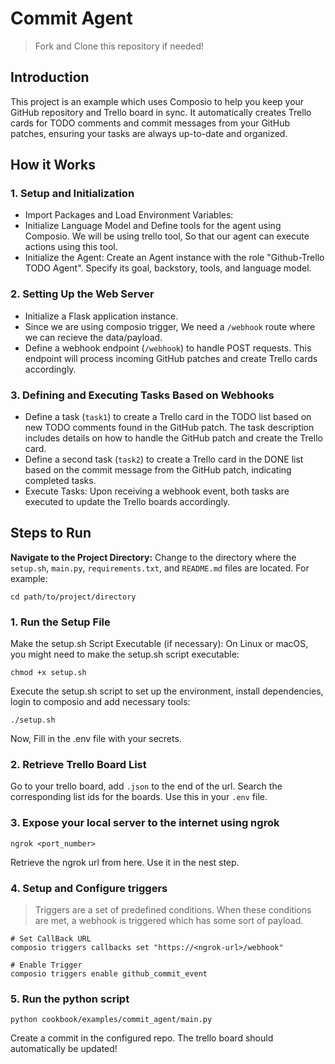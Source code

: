 # Commit Agent
> Fork and Clone this repository if needed!

## Introduction
This project is an example which uses Composio to help you keep your GitHub repository and Trello board in sync. 
It automatically creates Trello cards for TODO comments and commit messages from your GitHub patches, ensuring your tasks are always 
up-to-date and organized.
## How it Works
### 1. Setup and Initialization
* Import Packages and Load Environment Variables:
* Initialize Language Model and Define tools for the agent using Composio. We will be using trello tool, So that our agent can execute actions using this tool.
* Initialize the Agent: Create an Agent instance with the role "Github-Trello TODO Agent". Specify its goal, backstory, tools, and language model.
### 2. Setting Up the Web Server
* Initialize a Flask application instance.
* Since we are using composio trigger, We need a `/webhook` route where we can recieve the data/payload.
* Define a webhook endpoint (`/webhook`) to handle POST requests. This endpoint will process incoming GitHub patches and create Trello cards accordingly.
### 3. Defining and Executing Tasks Based on Webhooks
* Define a task (`task1`) to create a Trello card in the TODO list based on new TODO comments found in the GitHub patch. The task description includes details on how to handle the GitHub patch and create the Trello card.
* Define a second task (`task2`) to create a Trello card in the DONE list based on the commit message from the GitHub patch, indicating completed tasks.
* Execute Tasks: Upon receiving a webhook event, both tasks are executed to update the Trello boards accordingly.
## Steps to Run
**Navigate to the Project Directory:**
Change to the directory where the `setup.sh`, `main.py`, `requirements.txt`, and `README.md` files are located. For example:
```shell
cd path/to/project/directory
```

### 1. Run the Setup File
Make the setup.sh Script Executable (if necessary):
On Linux or macOS, you might need to make the setup.sh script executable:
```shell
chmod +x setup.sh
```
Execute the setup.sh script to set up the environment, install dependencies, login to composio and 
add necessary tools:
```shell
./setup.sh
```
Now, Fill in the .env file with your secrets.
### 2. Retrieve Trello Board List
Go to your trello board, add `.json` to the end of the url. Search the corresponding list ids for the boards. Use this in your `.env` file.
### 3. Expose your local server to the internet using ngrok
```shell
ngrok <port_number>
```
Retrieve the ngrok url from here. Use it in the nest step.
### 4. Setup and Configure triggers
> Triggers are a set of predefined conditions. When these conditions are met, a webhook is triggered which has some sort of payload. 
```shell
# Set CallBack URL 
composio triggers callbacks set "https://<ngrok-url>/webhook"

# Enable Trigger
composio triggers enable github_commit_event
```
### 5. Run the python script
```shell
python cookbook/examples/commit_agent/main.py
```
Create a commit in the configured repo. The trello board should automatically be updated!
